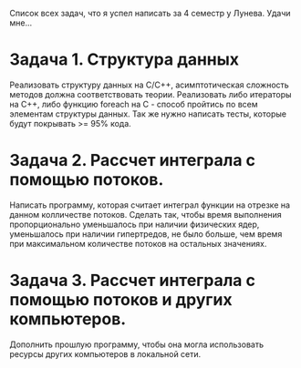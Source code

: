 Список всех задач, что я успел написать за 4 семестр у Лунева. Удачи мне...
# Задача 1. Структура данных
Реализовать структуру данных на C/C++, асимптотическая сложность методов должна соответствовать теории. Реализовать либо итераторы на C++, либо функцию foreach на C - 
способ пройтись по всем элементам структуры данных. Так же нужно написать тесты, которые будут покрывать >= 95% кода.
# Задача 2. Рассчет интеграла с помощью потоков.
Написать программу, которая считает интеграл функции на отрезке на данном колличестве потоков. Сделать так, чтобы время выполнения пропорционально уменьшалось при наличии физических
ядер, уменьшалось при наличии гипертредов, не было больше, чем время при максимальном количестве потоков на остальных значениях.
# Задача 3. Рассчет интеграла с помощью потоков и других компьютеров.
Дополнить прошлую программу, чтобы она могла использовать ресурсы других компьютеров в локальной сети.
